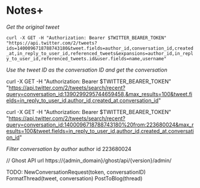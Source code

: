 # Notes+

*Get the original tweet*

`curl -X GET -H "Authorization: Bearer $TWITTER_BEARER_TOKEN" "https://api.twitter.com/2/tweets?ids=1400096718788743180&tweet.fields=author_id,conversation_id,created_at,in_reply_to_user_id,referenced_tweets&expansions=author_id,in_reply_to_user_id,referenced_tweets.id&user.fields=name,username"`

*Use the tweet ID as the conversation ID and get the conversation*

  curl -X GET -H "Authorization: Bearer $TWITTER_BEARER_TOKEN" "https://api.twitter.com/2/tweets/search/recent?query=conversation_id:1390299295744659458,&max_results=100&tweet.fields=in_reply_to_user_id,author_id,created_at,conversation_id"

  curl -X GET -H "Authorization: Bearer $TWITTER_BEARER_TOKEN" "https://api.twitter.com/2/tweets/search/recent?query=conversation_id:1400096718788743180%20from:223680024&max_results=100&tweet.fields=in_reply_to_user_id,author_id,created_at,conversation_id"



*Filter conversation by author*
author id 223680024

// Ghost API url
https://{admin_domain}/ghost/api/{version}/admin/

TODO:
    NewConversationRequest(token, conversationID)
    FormatThread(tweet, conversation)
    PostToBlog(thread)